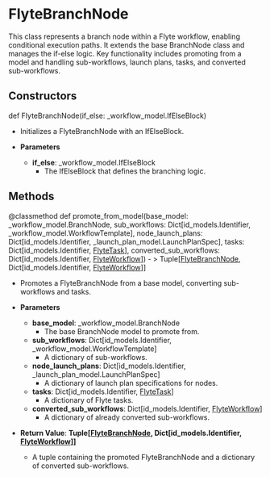 # FlyteBranchNode

This class represents a branch node within a Flyte workflow, enabling conditional execution paths. It extends the base BranchNode class and manages the if-else logic. Key functionality includes promoting from a model and handling sub-workflows, launch plans, tasks, and converted sub-workflows.

## Constructors
def FlyteBranchNode(if_else: _workflow_model.IfElseBlock)
-  Initializes a FlyteBranchNode with an IfElseBlock.
- **Parameters**

  - **if_else**: _workflow_model.IfElseBlock
    - The IfElseBlock that defines the branching logic.



## Methods
@classmethod
def promote_from_model(base_model: _workflow_model.BranchNode, sub_workflows: Dict[id_models.Identifier, _workflow_model.WorkflowTemplate], node_launch_plans: Dict[id_models.Identifier, _launch_plan_model.LaunchPlanSpec], tasks: Dict[id_models.Identifier, [FlyteTask](flytekit_remote_entities_flytetask)], converted_sub_workflows: Dict[id_models.Identifier, [FlyteWorkflow](flytekit_remote_entities_flyteworkflow)]) - > Tuple[[FlyteBranchNode](flytekit_remote_entities_flytebranchnode), Dict[id_models.Identifier, [FlyteWorkflow](flytekit_remote_entities_flyteworkflow)]]
-  Promotes a FlyteBranchNode from a base model, converting sub-workflows and tasks.
- **Parameters**

  - **base_model**: _workflow_model.BranchNode
    - The base BranchNode model to promote from.
  - **sub_workflows**: Dict[id_models.Identifier, _workflow_model.WorkflowTemplate]
    - A dictionary of sub-workflows.
  - **node_launch_plans**: Dict[id_models.Identifier, _launch_plan_model.LaunchPlanSpec]
    - A dictionary of launch plan specifications for nodes.
  - **tasks**: Dict[id_models.Identifier, [FlyteTask](flytekit_remote_entities_flytetask)]
    - A dictionary of Flyte tasks.
  - **converted_sub_workflows**: Dict[id_models.Identifier, [FlyteWorkflow](flytekit_remote_entities_flyteworkflow)]
    - A dictionary of already converted sub-workflows.

- **Return Value**:
**Tuple[[FlyteBranchNode](flytekit_remote_entities_flytebranchnode), Dict[id_models.Identifier, [FlyteWorkflow](flytekit_remote_entities_flyteworkflow)]]**
  - A tuple containing the promoted FlyteBranchNode and a dictionary of converted sub-workflows.
